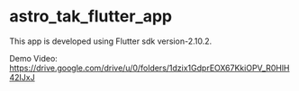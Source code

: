 # astro_tak_flutter_app

This app is developed using Flutter sdk version-2.10.2.

Demo Video: https://drive.google.com/drive/u/0/folders/1dzix1GdprEOX67KkiOPV_R0HlH42IJxJ
